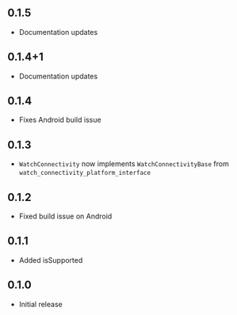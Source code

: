 ## 0.1.5
- Documentation updates

## 0.1.4+1
- Documentation updates

## 0.1.4
- Fixes Android build issue

## 0.1.3
- `WatchConnectivity` now implements `WatchConnectivityBase` from `watch_connectivity_platform_interface`

## 0.1.2
- Fixed build issue on Android

## 0.1.1
- Added isSupported

## 0.1.0
- Initial release
